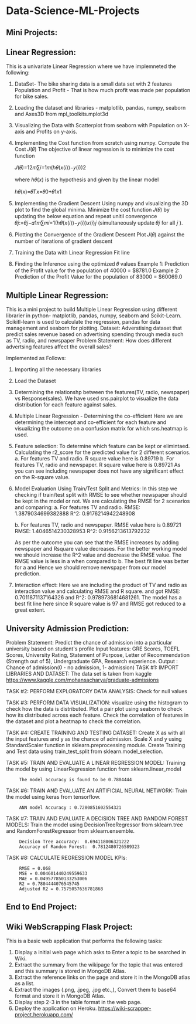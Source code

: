 # Data-Science-ML-Projects

## Mini Projects:

## Linear Regression:
This is a univariate Linear Regression where we have implemneted the following:
1. DataSet- The bike sharing data is a small data set with 2 features Population and Profit - That is how much profit was made per population for bike sales.
2. Loading the dataset and libraries - matplotlib, pandas, numpy, seaborn and Axes3D from mpl_toolkits.mplot3d
3. Visualizing the Data with Scatterplot from seaborn with Population on X-axis and Profits on y-axis.
4. Implementing the Cost function from scratch using numpy.
    Compute the Cost  𝐽(𝜃)
    The objective of linear regression is to minimize the cost function

    𝐽(𝜃)=12𝑚∑𝑖=1𝑚(ℎ𝜃(𝑥(𝑖))−𝑦(𝑖))2

    where  ℎ𝜃(𝑥)  is the hypothesis and given by the linear model

    ℎ𝜃(𝑥)=𝜃𝑇𝑥=𝜃0+𝜃1𝑥1
    
5. Implementing the Gradient Descent Using numpy and visualizing the 3D plot to find the global minima.
   Minimize the cost function  𝐽(𝜃)  by updating the below equation and repeat unitil convergence
   𝜃𝑗:=𝜃𝑗−𝛼1𝑚∑𝑚𝑖=1(ℎ𝜃(𝑥(𝑖))−𝑦(𝑖))𝑥(𝑖)𝑗  (simultaneously update  𝜃𝑗  for all  𝑗 ).

6. Plotting the Convergence of the Gradient Descent
   Plot  𝐽(𝜃)  against the number of iterations of gradient descent

7. Training the Data with Linear Regression Fit line
8. Finding the Inference using the optimized  𝜃  values
   Example 1: Prediction of the Profit value for the population of 40000 = $8781.0
   Example 2: Prediction of the Profit Value for the population of 83000 = $60069.0
   
## Multiple Linear Regression:
This is a mini project to build Multiple Linear Regression using different librarier in python- matplotlib, pandas, numpy, seaborn and Scikit-Learn.
Scikitl-learn is used to calculate the regression, pandas for data management and seaborn for plotting. 
Dataset: Adverstising dataset that predict sales revenue based on advertising spending through media such as TV, radio, and newspaper 
Problem Statement: How does different advertsing features affect the overall sales?

Implemented as Follows:
1. Importing all the necessary libraries
2. Load the Dataset
3. Determining the relationshp between the features(TV, radio, newspaper) vs Response(sales). We have used sns.pairplot to visualize the data distribution for each feature          against sales. 
4. Multiple Linear Regression - Determining the co-efficient
    Here we are determining the intercept and co-efficient for each feature and visualizing the outcome on a confusion matrix for which sns.heatmap is used.
5. Feature selection: To determine which feature can be kept or elimintaed. Calculating the r2_score for the predicted value for 2 different scenarios.
    a. For features TV and radio. R square value here is 0.89719
    b. For features TV, radio and newspaper. R square value here is 0.89721
    As you can see including newspaper does not have any significant effect on the R-square value.
6. Model Evaluation Using Train/Test Split and Metrics:
    In this step we checking if train/test split with RMSE to see whether newspaper should be kept in the model or not. We are calculating the RMSE for 2 scenarios and               comparing:
    a. For features TV and radio.
    RMSE:  1.3879034699382888
    R^2:  0.9176214942248908
    
    b. For features TV, radio and newspaper. RMSE value here is 0.89721
    RMSE:  1.4046514230328953
    R^2:  0.9156213613792232
    
    As per the outcome you can see that the RMSE increases by adding newspaper and Rsquare value decreases. For the better working model we should increase the R^2 value and         decrease the RMSE value. The RMSE value is less in a when compared to b. The best fit line was better for a and Hence we should remove newspaper from our model prediction. 
7. Interaction effect: Here we are including the product of TV and radio as interaction value and calculating RMSE and R square.
    and got RMSE:  0.7011871137164326 and R^2:  0.9789736814681261. The model has a best fit line here since R square value is 97 and RMSE got reduced to a great extent.

## University Admission Prediction:
Problem Statement: Predict the chance of admission into a particular university based on student's profile
Input features: GRE Scores, TOEFL Scores, University Rating, Statement of Purpose, Letter of Recommendation (Strength out of 5), Undergraduate GPA, Research experience.
Output : Chance of admission(0 - no admission, 1- admission)
TASK #1: IMPORT LIBRARIES AND DATASET: The data set is taken from kaggle https://www.kaggle.com/mohansacharya/graduate-admissions

TASK #2: PERFORM EXPLORATORY DATA ANALYSIS: Check for null values

TASK #3: PERFORM DATA VISUALIZATION: visualize using the histogram to check how the data is distributed. Plot a pair plot using seaborn to check how its distributed across each          feature. Check the correlation of features in the dataset and plot a heatmap to check the correlation. 

TASK #4: CREATE TRAINING AND TESTING DATASET: Create X as with all the input features and y as the chance of admission. Scale X and y using StandardScaler function in                    sklearn.preprocessing module. Create Training and Test data using train_test_split from sklearn.model_selection.

TASK #5: TRAIN AND EVALUATE A LINEAR REGRESSION MODEL: Training the model by using LinearRegression function from sklearn.linear_model
         
         The model accuracy is found to be 0.7804444
         
TASK #6: TRAIN AND EVALUATE AN ARTIFICIAL NEURAL NETWORK: Train the model using keras from tensorflow. 
         
         ANN model Accuracy : 0.7280851602554321
         
TASK #7: TRAIN AND EVALUATE A DECISION TREE AND RANDOM FOREST MODELS: Train the model using DecisionTreeRegressor from sklearn.tree and RandomForestRegressor from                        sklearn.ensemble. 

         Decision Tree accuracy:  0.694118006321222
         Accuracy of Random Forest:  0.7812480726589323
         
TASK #8: CALCULATE REGRESSION MODEL KPIs: 
         
         RMSE = 0.068 
         MSE = 0.004601440249559633 
         MAE = 0.049577850133253006 
         R2 = 0.7804444076545745 
         Adjusted R2 = 0.7575057636781868

## End to End Project:   
## Wiki WebScrapping Flask Project:
This is a basic web application that performs the following tasks:
1. Display a initial web page which asks to Enter a topic to be searched in Wiki.
2. Extract the summary from the wikipage for the topic that was entered and this summary is stored in MongoDB Atlas.
3. Extract the reference links on the page and store it in the MongoDB atlas as a list.
4. Extract the images (.png, .jpeg, .jpg etc.,), Convert them to base64 format and store it in MongoDB Atlas.
5. Display step 2-3 in the table format in the web page.
6. Deploy the application on Heroku.
https://wiki-scrapper-project.herokuapp.com/
